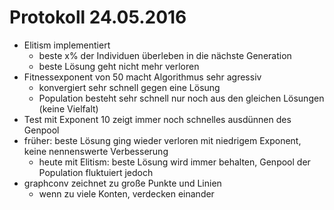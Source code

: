 # Protokoll 24.05.2016

* Elitism implementiert
  * beste x% der Individuen überleben in die nächste Generation
  * beste Lösung geht nicht mehr verloren
* Fitnessexponent von 50 macht Algorithmus sehr agressiv
  * konvergiert sehr schnell gegen eine Lösung
  * Population besteht sehr schnell nur noch aus den gleichen Lösungen (keine Vielfalt)
* Test mit Exponent 10 zeigt immer noch schnelles ausdünnen des Genpool
* früher: beste Lösung ging wieder verloren mit niedrigem Exponent, keine nennenswerte Verbesserung
  * heute mit Elitism: beste Lösung wird immer behalten, Genpool der Population fluktuiert jedoch
* graphconv zeichnet zu große Punkte und Linien
  * wenn zu viele Konten, verdecken einander
